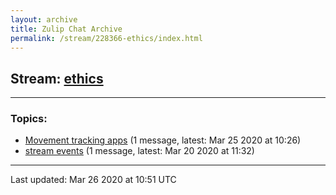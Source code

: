 ```yaml
---
layout: archive
title: Zulip Chat Archive
permalink: /stream/228366-ethics/index.html
---
```


## Stream: [ethics](https://claire4ai.github.io/archive/stream/228366-ethics/index.html)
---

### Topics:

* [Movement tracking apps](topic/Movement.20tracking.20apps.html) (1 message, latest: Mar 25 2020 at 10:26)
* [stream events](topic/stream.20events.html) (1 message, latest: Mar 20 2020 at 11:32)

<hr><p>Last updated: Mar 26 2020 at 10:51 UTC</p>